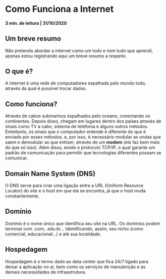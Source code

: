 # Como Funciona a Internet

#### 3 min. de leitura | 31/10/2020

## Um breve resumo
Não pretendo abordar a internet como um todo e nem tudo que aprendi, apenas estou registrando aqui um breve resumo a respeito.

## O que é?
A internet é uma rede de computadores espalhada pelo mundo todo, através da qual é possível trocar dados.

## Como funciona?
Através de cabos submarinos espalhados pelo oceano, conectando os continentes. Depois disso, chegam em lugares dentro dos países através de sinais como TV a cabo, sistema de telefonia e alguns outros métodos. Entretanto, os sinais que o computador entende é diferente do que é enviado por esses métodos, e, por isso, é necessário modular as ondas que saem e demodular as que entram, através de um **modem** (ele faz bem mais do que só isso). Além disso, existe o protocolo TCP/IP, o qual garante um padrão de comunicação para permitir que tecnologias diferentes possam se comunicar.

## Domain Name System (DNS)
O DNS serve para criar uma ligação entre a URL (Uniform Resource Locator) do site e o host em que ela se encontra, já que o host muda constantemente.

## Domínio
Domínio é o nome único que identifica seu site na URL. Os domínios podem terminar com .com; .edu.br... Identificando, assim, seu nicho (como comercial, educacional...) e até sua localidade.

## Hospedagem
Hospedagem é o termo dado ao data center que fica 24/7 ligado para deixar a aplicação no ar, bem como os serviços de manutenção e as demais necessidades de infraestrutura.
